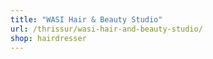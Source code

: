 ```yaml
---
title: "WASI Hair & Beauty Studio"
url: /thrissur/wasi-hair-and-beauty-studio/
shop: hairdresser
---
```

